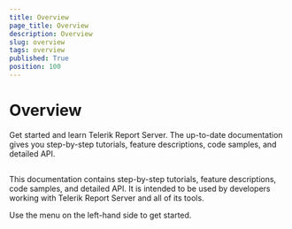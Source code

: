 ```yaml
---
title: Overview
page_title: Overview
description: Overview
slug: overview
tags: overview
published: True
position: 100
---
```


# Overview



Get started and learn Telerik Report Server. The up-to-date documentation gives you step-by-step tutorials, feature descriptions, code samples, and detailed API.        

## 

This documentation contains step-by-step tutorials, feature descriptions, code samples, and detailed API. It is intended to be used by developers working with Telerik Report Server and all of its tools.

Use the menu on the left-hand side to get started.
